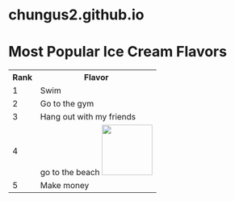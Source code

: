 # chungus2.github.io

<!DOCTYPE html>
<html ><head><meta charset=utf-8" /><title>Things i like to do</title></head>
<body>
        <h1>Most Popular Ice Cream Flavors </h1>
        <table><tr><th>Rank</th><th>Flavor</th></tr>
        <tr><td>1</td><td>Swim</td></tr>
        <tr><td>2</td><td>Go to the gym</td></tr>
        <tr><td>3</td><td>Hang out with my friends</td></tr>
        <tr><td>4</td><td>go to the beach <img src="https://www.atlantisbahamas.com/media/Things%20To%20Do/Water%20Park/Beaches/Hero/Experiences_Beach.jpg" height=100 width=100/> </td></tr>
        <tr><td>5</td><td>Make money</td></tr></table>
</body>
</html>

 
